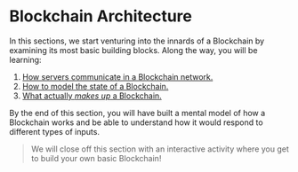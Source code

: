 # Blockchain Architecture

In this sections, we start venturing into the innards of a Blockchain by examining its most basic building blocks. Along the way, you will be learning:

1. [How servers communicate in a Blockchain network.](./p2p.md)
2. [How to model the state of a Blockchain.](./state_machines.md)
3. [What actually _makes up_ a Blockchain.](./blocks_and_chains.md)

By the end of this section, you will have built a mental model of how a Blockchain works and be able to understand how it would respond to different types of inputs.

> We will close off this section with an interactive activity where you get to build your own basic Blockchain!
